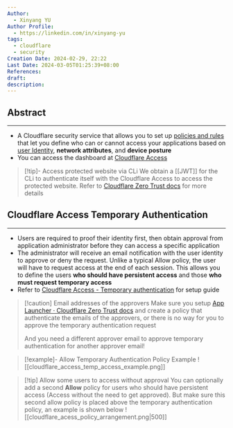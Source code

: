 ```yaml
---
Author:
  - Xinyang YU
Author Profile:
  - https://linkedin.com/in/xinyang-yu
tags:
  - cloudflare
  - security
Creation Date: 2024-02-29, 22:22
Last Date: 2024-03-05T01:25:39+08:00
References: 
draft: 
description: 
---
```

## Abstract
---
- A Cloudflare security service that allows you to set up [policies and rules](https://developers.cloudflare.com/cloudflare-one/policies/access/) that let you define who can or cannot access your applications based on [user Identity](https://developers.cloudflare.com/cloudflare-one/identity/), **network attributes**, and **device posture**
- You can access the dashboard at [Cloudflare Access](https://one.dash.cloudflare.com/:account/l)

>[!tip]- Access protected website via CLi
> We obtain a [[JWT]] for the CLi to authenticate itself with the Cloudflare Access to access the protected website. Refer to [Cloudflare Zero Trust docs](https://developers.cloudflare.com/cloudflare-one/tutorials/cli/) for more details

## Cloudflare Access Temporary Authentication
---
- Users are required to proof their identity first, then obtain approval from application administrator before they can access a specific application
- The administrator will receive an email notification with the user identity to approve or deny the request. Unlike a typical Allow policy, the user will have to request access at the end of each session. This allows you to define the users **who should have persistent access** and those **who must request temporary access**
- Refer to [Cloudflare Access - Temporary authentication](https://developers.cloudflare.com/cloudflare-one/policies/access/temporary-auth/#set-up-temporary-authentication) for setup guide

>[!caution] Email addresses of the approvers
> Make sure you setup [App Launcher · Cloudflare Zero Trust docs](https://developers.cloudflare.com/cloudflare-one/applications/app-launcher/) and create a policy that authenticate the emails of the approvers, or there is no way for you to approve the temporary authentication request
> 
> And you need a different approver email to approve temporary authentication for another approver email!

>[!example]- Allow Temporary Authentication Policy Example
> ![[cloudflare_access_temp_access_example.png]]

>[!tip] Allow some users to access without approval
> You can optionally add a second **Allow** policy for users who should have persistent access (Access without the need to get approved). But make sure this second allow policy is placed above the temporary authentication policy, an example is shown below
> ![[cloudflare_acess_policy_arrangement.png|500]]